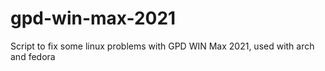 # gpd-win-max-2021
Script to fix some linux problems with GPD WIN Max 2021, used with arch and fedora
